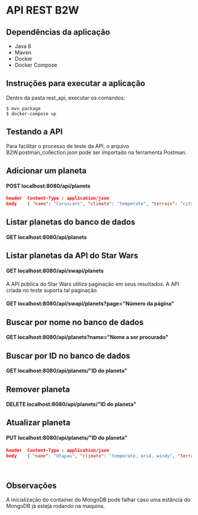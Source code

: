# API REST B2W

## Dependências da aplicação

- Java 8
- Maven
- Docker
- Docker Compose

## Instruções para executar a aplicação

Dentro da pasta rest_api, executar os comandos:

```shell
$ mvn package
$ docker-compose up
```

## Testando a API

Para facilitar o processo de teste da API, o arquivo B2W.postman_collection.json pode ser importado na ferramenta Postman.

## Adicionar um planeta

#### POST localhost:8080/api/planets
```json
header  Content-Type : application/json
body    { "name": "Coruscant", "climate": "temperate", "terrain": "cityscape, mountains" }
```

## Listar planetas do banco de dados

#### GET localhost:8080/api/planets

## Listar planetas da API do Star Wars

#### GET localhost:8080/api/swapi/planets

A API pública do Star Wars utiliza paginação em seus resultados. A API criada no teste suporta tal paginação.

#### GET localhost:8080/api/swapi/planets?page="Número da página"

## Buscar por nome no banco de dados

#### GET localhost:8080/api/planets?name="Nome a ser procurado"

## Buscar por ID no banco de dados

#### GET localhost:8080/api/planets/"ID do planeta"

## Remover planeta

#### DELETE localhost:8080/api/planets/"ID do planeta"

## Atualizar planeta

#### PUT localhost:8080/api/planets/"ID do planeta"

```json
header  Content-Type : application/json
body    { "name": "Utapau", "climate": "temperate, arid, windy", "terrain": "scrublands, savanna, canyons, sinkholes",	"appears": 1 }
```

<br>

## Observações

A inicialização do container do MongoDB pode falhar caso uma estância do MongoDB já esteja rodando na maquina.